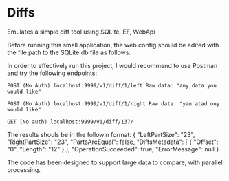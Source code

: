 # Diffs

Emulates a simple diff tool using SQLite, EF, WebApi

Before running this small application, the web.config should be edited with the file path to the SQLite db file as follows:

In order to effectively run this project, I would recommend to use Postman and try the following endpoints:

    POST (No Auth) localhost:9999/v1/diff/1/left Raw data: "any data you would like"

    POST (No Auth) localhost:9999/v1/diff/1/right Raw data: "yan atad ouy would like"

    GET (No auth) localhost:9999/v1/diff/137/

The results shouls be in the followin format: { "LeftPartSize": "23", "RightPartSize": "23", "PartsAreEqual": false, "DiffsMetadata": [ { "Offset": "0", "Length": "12" } ], "OperationSucceeded": true, "ErrorMessage": null }

The code has been designed to support large data to compare, with parallel processing.

